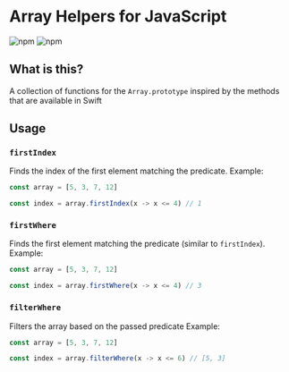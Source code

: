 # Array Helpers for JavaScript

![npm](https://img.shields.io/npm/v/swifty-array-helpers?logo=npm)
![npm](https://img.shields.io/npm/dm/swifty-array-helpers?logo=npm)

## What is this?

A collection of functions for the `Array.prototype` inspired by the methods that are available in Swift

## Usage

### `firstIndex`

Finds the index of the first element matching the predicate.
Example:

```js
const array = [5, 3, 7, 12]

const index = array.firstIndex(x -> x <= 4) // 1
```

### `firstWhere`

Finds the first element matching the predicate (similar to `firstIndex`).
Example:

```js
const array = [5, 3, 7, 12]

const index = array.firstWhere(x -> x <= 4) // 3
```

### `filterWhere`

Filters the array based on the passed predicate
Example:

```js
const array = [5, 3, 7, 12]

const index = array.filterWhere(x -> x <= 6) // [5, 3]
```
